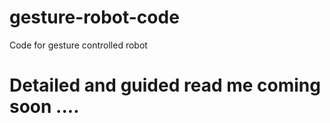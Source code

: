 # gesture-robot-code
Code for gesture controlled robot
# Detailed and guided read me coming soon ....
